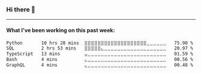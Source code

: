 ### Hi there 👋


<!--[![JMiltier's github stats](https://github-readme-stats.vercel.app/api?username=JMiltier&count_private=true&custom_title=Github%20Stats&theme=vue&show_icons&include_all_commits=true&hide=stars,issues&layout=compact&show_icons&hide_border=true&count_private&icon_color=33bef4&title_color=33bef4)](https://github.com/JMiltier)  -->

<!--[![JMiltier's Top Langs](https://github-readme-stats.vercel.app/api/top-langs/?username=JMiltier&count_private&layout=compact&langs_count=10&hide=html,makefile,rich%20text%20format,css,dockerfile&theme=solarized-light&hide_border=true)](https://github.com/JMiltier) -->


---
#### What I've been working on this past week:
<!-- [![JMiltier's wakatime stats](https://github-readme-stats.vercel.app/api/wakatime?username=JMiltier&hide=html&layout=compact&theme=graywhite&hide_border=true)](https://github.com/JMiltier) -->
<!--START_SECTION:waka-->

```txt
Python       10 hrs 28 mins  ⣿⣿⣿⣿⣿⣿⣿⣿⣿⣿⣿⣿⣿⣿⣿⣿⣿⣿⣿⣀⣀⣀⣀⣀⣀   75.90 %
SQL          2 hrs 53 mins   ⣿⣿⣿⣿⣿⣄⣀⣀⣀⣀⣀⣀⣀⣀⣀⣀⣀⣀⣀⣀⣀⣀⣀⣀⣀   20.97 %
TypeScript   13 mins         ⣤⣀⣀⣀⣀⣀⣀⣀⣀⣀⣀⣀⣀⣀⣀⣀⣀⣀⣀⣀⣀⣀⣀⣀⣀   01.59 %
Bash         4 mins          ⣄⣀⣀⣀⣀⣀⣀⣀⣀⣀⣀⣀⣀⣀⣀⣀⣀⣀⣀⣀⣀⣀⣀⣀⣀   00.56 %
GraphQL      4 mins          ⣄⣀⣀⣀⣀⣀⣀⣀⣀⣀⣀⣀⣀⣀⣀⣀⣀⣀⣀⣀⣀⣀⣀⣀⣀   00.48 %
```

<!--END_SECTION:waka-->



<!--
**JMiltier/JMiltier** is a ✨ _special_ ✨ repository because its `README.md` (this file) appears on your GitHub profile.


Here are some ideas to get you started:

- 🔭 I’m currently working on ...
- 🌱 I’m currently learning ...
- 👯 I’m looking to collaborate on ...
- 🤔 I’m looking for help with ...
- 💬 Ask me about ...
- 📫 How to reach me: ...
- 😄 Pronouns: ...
- ⚡ Fun fact: ...
-->
